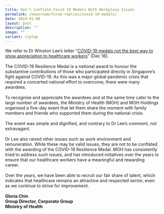```yaml
---
title: Don’t Conflate Covid 19 Medals With Workplace Issues
permalink: /newsroom/forum-replies/covid-19-medals/
date: 2024-01-08
layout: post
description: ""
image: ""
variant: tiptap
---
```

<p>We refer to Dr Winston Lee’s letter “<a href="https://www.straitstimes.com/opinion/forum/forum-covid-19-medals-not-the-best-way-to-show-appreciation-to-healthcare-workers" rel="noopener noreferrer nofollow" target="_blank">COVID-19 medals not the best way to show appreciation to healthcare workers</a>” (Dec 16).<br><br>The COVID-19 Resilience Medal is a national award to honour the substantive contributions of those who participated directly in Singapore’s fight against COVID-19. As this was a major global pandemic crisis that required a concerted national effort to overcome, there were many awardees.<br><br>To recognise and appreciate the awardees and at the same time cater to the large number of awardees, the Ministry of Health (MOH) and MOH Holdings organised a five-day event that let them share the moment with family members and friends who supported them during the national crisis.<br><br>The event was simple and dignified, and contrary to Dr Lee’s comment, not extravagant.<br><br>Dr Lee also raised other issues such as work environment and remuneration. While these may be valid issues, they are not to be conflated with the awarding of the COVID-19 Resilience Medal. MOH has consistently tried to address such issues, and has introduced initiatives over the years to ensure that our healthcare workers have a meaningful and rewarding career.<br><br>Over the years, we have been able to recruit our fair share of talent, which indicates that healthcare remains an attractive and respected sector, even as we continue to strive for improvement.<br><br><strong>Gloria Chin<br>Group Director, Corporate Group<br>Ministry of Health</strong></p>